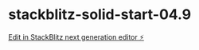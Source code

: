 # stackblitz-solid-start-04.9

[Edit in StackBlitz next generation editor ⚡️](https://stackblitz.com/~/github.com/sysmat/stackblitz-solid-start-04.9)